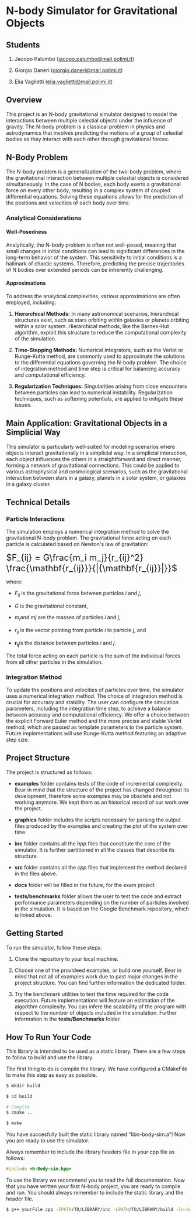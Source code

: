 # N-body Simulator for Gravitational Objects

## Students

1. Jacopo Palumbo (jacopo.palumbo@mail.polimi.it)
  
2. Giorgio Daneri (giorgio.daneri@mail.polimi.it)
  
3. Elia Vaglietti (elia.vaglietti@mail.polimi.it)
  

## Overview

This project is an N-body gravitational simulator designed to model the interactions between multiple celestial objects under the influence of gravity. The N-body problem is a classical problem in physics and astrodynamics that involves predicting the motions of a group of celestial bodies as they interact with each other through gravitational forces.

## N-Body Problem

The N-body problem is a generalization of the two-body problem, where the gravitational interaction between multiple celestial objects is considered simultaneously. In the case of N bodies, each body exerts a gravitational force on every other body, resulting in a complex system of coupled differential equations. Solving these equations allows for the prediction of the positions and velocities of each body over time.

### Analytical Considerations

#### Well-Posedness

Analytically, the N-body problem is often not well-posed, meaning that small changes in initial conditions can lead to significant differences in the long-term behavior of the system. This sensitivity to initial conditions is a hallmark of chaotic systems. Therefore, predicting the precise trajectories of N bodies over extended periods can be inherently challenging.

#### Approximations

To address the analytical complexities, various approximations are often employed, including:

1. **Hierarchical Methods:** In many astronomical scenarios, hierarchical structures exist, such as stars orbiting within galaxies or planets orbiting within a solar system. Hierarchical methods, like the Barnes-Hut algorithm, exploit this structure to reduce the computational complexity of the simulation.
  
2. **Time-Stepping Methods:** Numerical integrators, such as the Verlet or Runge-Kutta method, are commonly used to approximate the solutions to the differential equations governing the N-body problem. The choice of integration method and time step is critical for balancing accuracy and computational efficiency.
  
3. **Regularization Techniques:** Singularities arising from close encounters between particles can lead to numerical instability. Regularization techniques, such as softening potentials, are applied to mitigate these issues.
  

## Main Application: Gravitational Objects in a Simplicial Way

This simulator is particularly well-suited for modeling scenarios where objects interact gravitationally in a simplicial way. In a simplicial interaction, each object influences the others in a straightforward and direct manner, forming a network of gravitational connections. This could be applied to various astrophysical and cosmological scenarios, such as the gravitational interaction between stars in a galaxy, planets in a solar system, or galaxies in a galaxy cluster.

## Technical Details

### Particle Interactions

The simulation employs a numerical integration method to solve the gravitational N-body problem. The gravitational force acting on each particle is calculated based on Newton's law of gravitation:

<span style="font-size: x-large;">$F_{ij} = G\frac{m_i m_j}{r_{ij}^2} \frac{\mathbf{r_{ij}}}{|{\mathbf{r_{ij}}|}}$</span>

where:

- $F_{ij}$​ is the gravitational force between particles $i$ and $j$,
  
- $G$ is the gravitational constant,
  
- $m_i$​ and $mj$​ are the masses of particles $i$ and $j$,
  
- $r_{ij}$​ is the vector pointing from particle $i$ to particle $j$, and
  
- $\mathbf{r_{ij}}​$ is the distance between particles $i$ and $j$.
  

The total force acting on each particle is the sum of the individual forces from all other particles in the simulation.

### Integration Method

To update the positions and velocities of particles over time, the simulator uses a numerical integration method. The choice of integration method is crucial for accuracy and stability. The user can configure the simulation parameters, including the integration time step, to achieve a balance between accuracy and computational efficiency. We offer a choice between the explicit Forward Euler method and the more precise and stable Verlet method, which are passed as template parameters to the particle system. Future implementations will use Runge-Kutta method featuring an adaptive step size.

## Project Structure

The project is structured as follows:

- **examples** folder contains tests of the code of incremental complexity. Bear in mind that the structure of the project has changed throughout its development, therefore some examples may be obsolete and not working anymore. We kept them as an historical record of our work over the project.
  
- **graphics** folder includes the scripts necessary for parsing the output files produced by the examples and creating the plot of the system over time.
  
- **inc** folder contains all the *hpp* files that constitute the core of the simulator. It is further partitioned in all the classes that describe its structure.
  
- **src** folder contains all the *cpp* files that implement the method declared in the files above.
  
- **docs** folder will be filled in the future, for the exam project
  
- **tests/benchmarks** folder allows the user to test the code and extract performance parameters depending on the number of particles involved in the simulation. It is based on the Google Benchmark repository, which is linked above.
  

## Getting Started

To run the simulator, follow these steps:

1. Clone the repository to your local machine.
  
2. Choose one of the provideed examples, or build one yourself. Bear in mind that not all of examples work due to past major changes in the project structure. You can find further information the dedicated folder.
  
3. Try the benchmark utilities to test the time required for the code execution. Future implementations will feature an estimation of the algorithm complexity. You can infere the scalability of the program with respect to the number of objects included in the simulation. Further information in the **tests/Benchmarks** folder.

## How To Run Your Code
This library is intended to be used as a static library. There are a few steps to follow to build and use the library. 

The first thing to do is compile the library. We have configured a CMakeFile to make this step as easy as possible.
```bash
$ mkdir build

$ cd build

# Compile
$ cmake ..

$ make
```

You have succesfully built the static library named "libn-body-sim.a"! Now you are ready to use the simulator.

Always remember to include the library headers file in your cpp file as follows:
```cpp
#include <N-Body-sim.hpp>
```

To use the library we recommend you to read the full documentation.
Now that you have written your first N-body project, you are ready to compile and run. You should always remember to include the static library and the header file. 
```bash
$ g++ yourFile.cpp -IPATH/TO/LIBRARY/inc -LPATH/TO/LIBRARY/build -ln-body-sim -o yourFile.o
```

